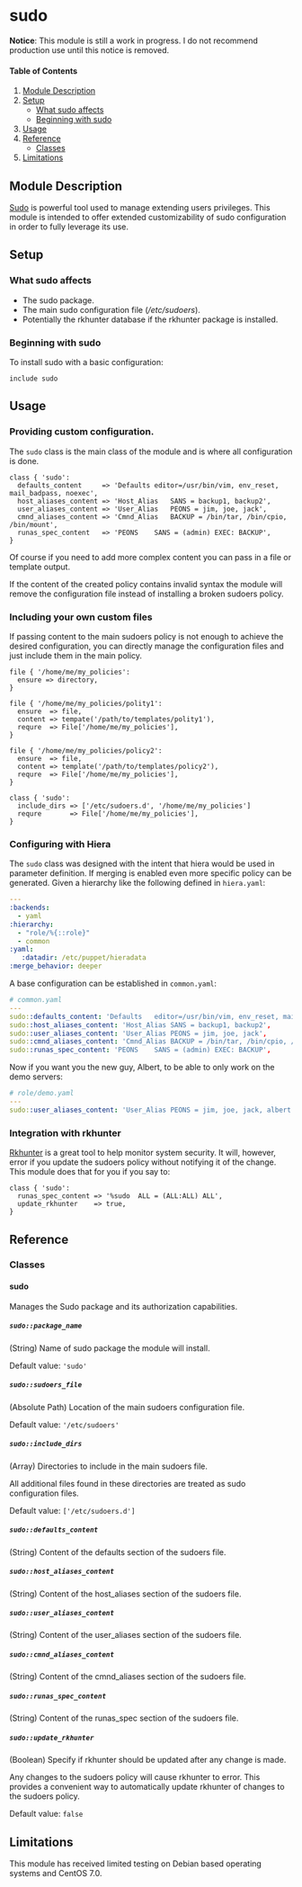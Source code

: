 # sudo

**Notice**: This module is still a work in progress.  I do not recommend production use until this notice is removed.

#### Table of Contents

1. [Module Description](#module-description)
2. [Setup](#setup)
    * [What sudo affects](#what-sudo-affects)
    * [Beginning with sudo](#beginning-with-sudo)
3. [Usage](#usage)
4. [Reference](#reference)
    * [Classes](#classes)
5. [Limitations](#limitations)

## Module Description

[Sudo](http://www.sudo.ws) is powerful tool used to manage extending users privileges.  This module is intended to offer extended customizability of sudo configuration in order to fully leverage its use.

## Setup

### What sudo affects

* The sudo package.
* The main sudo configuration file (*/etc/sudoers*).
* Potentially the rkhunter database if the rkhunter package is installed.

### Beginning with sudo

To install sudo with a basic configuration:

```puppet
include sudo
```

## Usage

### Providing custom configuration.

The `sudo` class is the main class of the module and is where all configuration is done.

```puppet
class { 'sudo':
  defaults_content     => 'Defaults	editor=/usr/bin/vim, env_reset, mail_badpass, noexec',
  host_aliases_content => 'Host_Alias	SANS = backup1, backup2',
  user_aliases_content => 'User_Alias	PEONS = jim, joe, jack',
  cmnd_aliases_content => 'Cmnd_Alias	BACKUP = /bin/tar, /bin/cpio, /bin/mount',
  runas_spec_content   => 'PEONS	SANS = (admin) EXEC: BACKUP',
}
```

Of course if you need to add more complex content you can pass in a file or template output.

If the content of the created policy contains invalid syntax the module will remove the configuration file instead of installing a broken sudoers policy.

### Including your own custom files

If passing content to the main sudoers policy is not enough to achieve the desired configuration, you can directly manage the configuration files and just include them in the main policy.

```puppet
file { '/home/me/my_policies':
  ensure => directory,
}

file { '/home/me/my_policies/polity1':
  ensure  => file,
  content => tempate('/path/to/templates/polity1'),
  requre  => File['/home/me/my_policies'],
}

file { '/home/me/my_policies/policy2':
  ensure  => file,
  content => template('/path/to/templates/policy2'),
  requre  => File['/home/me/my_policies'],
}

class { 'sudo':
  include_dirs => ['/etc/sudoers.d', '/home/me/my_policies']
  requre       => File['/home/me/my_policies'],
}
```

### Configuring with Hiera

The `sudo` class was designed with the intent that hiera would be used in parameter definition.  If merging is enabled even more specific policy can be generated. Given a hierarchy like the following defined in `hiera.yaml`:

```yaml
---
:backends:
  - yaml
:hierarchy:
  - "role/%{::role}"
  - common
:yaml:
   :datadir: /etc/puppet/hieradata
:merge_behavior: deeper
```

A base configuration can be established in `common.yaml`:

```yaml
# common.yaml
---
sudo::defaults_content: 'Defaults	editor=/usr/bin/vim, env_reset, mail_badpass, noexec',
sudo::host_aliases_content: 'Host_Alias	SANS = backup1, backup2',
sudo::user_aliases_content: 'User_Alias	PEONS = jim, joe, jack',
sudo::cmnd_aliases_content: 'Cmnd_Alias	BACKUP = /bin/tar, /bin/cpio, /bin/mount',
sudo::runas_spec_content: 'PEONS	SANS = (admin) EXEC: BACKUP',
```

Now if you want you the new guy, Albert, to be able to only work on the demo servers:

```yaml
# role/demo.yaml
---
sudo::user_aliases_content: 'User_Alias	PEONS = jim, joe, jack, albert',
```

### Integration with rkhunter

[Rkhunter](http://rkhunter.sourceforge.net) is a great tool to help monitor system security.  It will, however, error if you update the sudoers policy without notifying it of the change.  This module does that for you if you say to:

```puppet
class { 'sudo':
  runas_spec_content => '%sudo	ALL = (ALL:ALL) ALL',
  update_rkhunter    => true,
}
```

## Reference

### Classes

#### sudo

Manages the Sudo package and its authorization capabilities.

##### `sudo::package_name`

(String) Name of sudo package the module will install.

Default value: `'sudo'`

##### `sudo::sudoers_file`

(Absolute Path) Location of the main sudoers configuration file.

Default value: `'/etc/sudoers'`

##### `sudo::include_dirs`

(Array) Directories to include in the main sudoers file.

All additional files found in these directories are treated as sudo configuration files.

Default value: `['/etc/sudoers.d']`

##### `sudo::defaults_content`

(String) Content of the defaults section of the sudoers file.

##### `sudo::host_aliases_content`

(String) Content of the host\_aliases section of the sudoers file.

##### `sudo::user_aliases_content`

(String) Content of the user\_aliases section of the sudoers file.

##### `sudo::cmnd_aliases_content`

(String) Content of the cmnd\_aliases section of the sudoers file.

##### `sudo::runas_spec_content`

(String) Content of the runas\_spec section of the sudoers file.

##### `sudo::update_rkhunter`

(Boolean) Specify if rkhunter should be updated after any change is made.

Any changes to the sudoers policy will cause rkhunter to error.  This provides a convenient way to automatically update rkhunter of changes to the sudoers policy.

Default value: `false`

## Limitations

This module has received limited testing on Debian based operating systems and CentOS 7.0.
